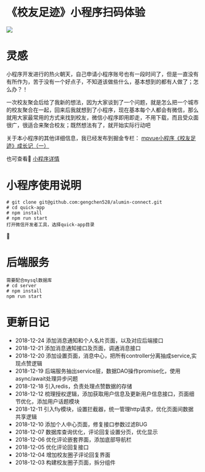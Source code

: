 # 《校友足迹》小程序扫码体验
![](https://user-gold-cdn.xitu.io/2018/8/7/165134f207caa589?imageView2/0/w/1280/h/960/format/webp/ignore-error/1)

# 灵感
小程序开发进行的热火朝天，自己申请小程序账号也有一段时间了，但是一直没有有所作为，苦于没有一个好点子，不知道该做些什么，基本想到的都有人做了；怎么办？！

一次校友聚会后给了我新的想法，因为大家谈到了一个问题，就是怎么把一个城市的校友聚合在一起，回来后我就想到了小程序，现在基本每个人都会有微信，那么就用大家最常用的方式来找到校友，微信小程序即用即走，不用下载，而且受众面很广，很适合来聚合校友；既然想法有了，就开始实际行动吧

关于本小程序的其他详细信息，我已经发布到掘金专栏：
[mpvue小程序《校友足迹》成长记（一）](https://juejin.im/post/5b693f046fb9a04fd8359481)

也可查看 [小程序详情](alumni-detail.md)

# 小程序使用说明

    # git clone git@github.com:gengchen528/alumin-connect.git
    # cd quick-app
    # npm install
    # npm run start
    打开微信开发者工具，选择quick-app目录

# 后端服务
    需要配合mysql数据库
    # cd server
    # npm install
    npm run start
    
# 更新日记
* 2018-12-24 添加消息通知和个人名片页面，以及对应后端接口
* 2018-12-21 添加消息通知接口及页面，调通消息接口
* 2018-12-20 添加设置页面，消息中心，把所有controller分离抽成service,实现点赞逻辑
* 2018-12-19 后端服务抽出service层，数据DAO操作promise化，使用async/await处理异步问题
* 2018-12-18 引入redis，负责处理点赞数据的存储
* 2018-12-12 梳理授权逻辑，添加获取用户信息及更新用户信息接口，页面细节优化，添加用户话题模块
* 2018-12-11 引入fly模块，设置拦截器，统一管理http请求，优化页面间数据共享逻辑
* 2018-12-10 添加个人中心页面，修复接口参数过滤BUG
* 2018-12-07 数据库查询优化，评论回复设置分页，优化显示
* 2018-12-06 优化评论嵌套界面，添加底部导航栏
* 2018-12-05 优化评论回复接口
* 2018-12-04 增加校友圈子评论回复界面
* 2018-12-03 构建校友圈子页面，拆分组件
